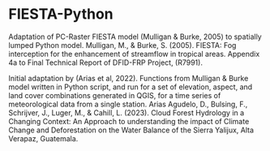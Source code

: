 # FIESTA-Python
Adaptation of PC-Raster FIESTA model (Mulligan &amp; Burke, 2005) to spatially lumped Python model. Mulligan, M., &amp; Burke, S. (2005). FIESTA: Fog interception for the enhancement of streamflow in tropical areas. Appendix 4a to Final Technical Report of DFID-FRP Project, (R7991). 

Initial adaptation by (Arias et al, 2022). Functions from Mulligan &amp; Burke model written in Python script, and run for a set of elevation, aspect, and land cover combinations generated in QGIS, for a time series of meteorological data from a single station. Arias Agudelo, D., Bulsing, F., Schrijver, J., Luger, M., & Cahill, L. (2023). Cloud Forest Hydrology in a Changing Context: An Approach to understanding the impact of Climate Change and Deforestation on the Water Balance of the Sierra Yalijux, Alta Verapaz, Guatemala.

